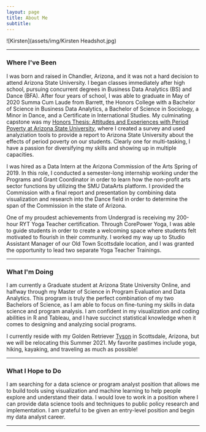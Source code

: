 ```yaml
---
layout: page
title: About Me
subtitle: 
---
```


![Kirsten](assets/img/Kirsten Headshot.jpg)

---

### Where I've Been

I was born and raised in Chandler, Arizona, and it was not a hard decision to attend Arizona State University. I began classes immediately after high school, pursuing concurrent degrees in Business Data Analytics (BS) and Dance (BFA). After four years of school, I was able to graduate in May of 2020 Summa Cum Laude from Barrett, the Honors College with a Bachelor of Science in Business Data Analytics, a Bachelor of Science in Sociology, a Minor in Dance, and a Certificate in International Studies. My culminating capstone was my [Honors Thesis: Attitudes and Experiences with Period Poverty at Arizona State University](https://kirstenronning.github.io/portfolio/portfolio/), where I created a survey and used analyziation tools to provide a report to Arizona State University about the effects of period poverty on our students. Clearly one for multi-tasking, I have a passion for diversifying my skills and showing up in multiple capacities.

I was hired as a Data Intern at the Arizona Commission of the Arts Spring of 2019. In this role, I conducted a semester-long internship working under the Programs and Grant Coordinator in order to learn how the non-profit arts sector functions by utilizing the SMU DataArts platform. I provided the Commission with a final report and presentation by combining data visualization and research into the Dance field in order to determine the span of the Commission in the state of Arizona.

One of my proudest achievements from Undergrad is receiving my 200-hour RYT Yoga Teacher certification. Through CorePower Yoga, I was able to guide students in order to create a welcoming space where students felt motivated to flourish in their community. I worked my way up to Studio Assistant Manager of our Old Town Scottsdale location, and I was granted the opportunity to lead two separate Yoga Teacher Trainings.

---

### What I'm Doing

I am currently a Graduate student at Arizona State University Online, and halfway through my Master of Science in Program Evaluation and Data Analytics. This program is truly the perfect combination of my two Bachelors of Science, as I am able to focus on fine-tuning my skills in data science and program analysis. I am confident in my visualization and coding abilities in R and Tableau, and I have succinct statistical knowledge when it comes to designing and analyzing social programs.

I currently reside with my Golden Retriever [Tyson](https://kirstenronning.github.io/portfolio/tyson/) in Scottsdale, Arizona, but we will be relocating this Summer 2021. My favorite pastimes include yoga, hiking, kayaking, and traveling as much as possible!

---

### What I Hope to Do

I am searching for a data science or program analyst position that allows me to build tools using visualization and machine learning to help people explore and understand their data. I would love to work in a position where I can provide data science tools and techniques to public policy research and implementation. I am grateful to be given an entry-level position and begin my data analyst career.

---
